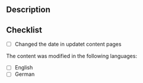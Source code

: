 ## Description

<!-- Add a short description here / Eine kurze Beschreibung hier einfügen -->

## Checklist
- [ ] Changed the date in updatet content pages <!-- Auf Inhaltsseiten wurde das Bearbeitungsdatum angepasst -->

The content was modified in the following languages: <!-- Der Inhalt wurde für die folgenden Sprachen angepasst -->
- [ ] English
- [ ] German
